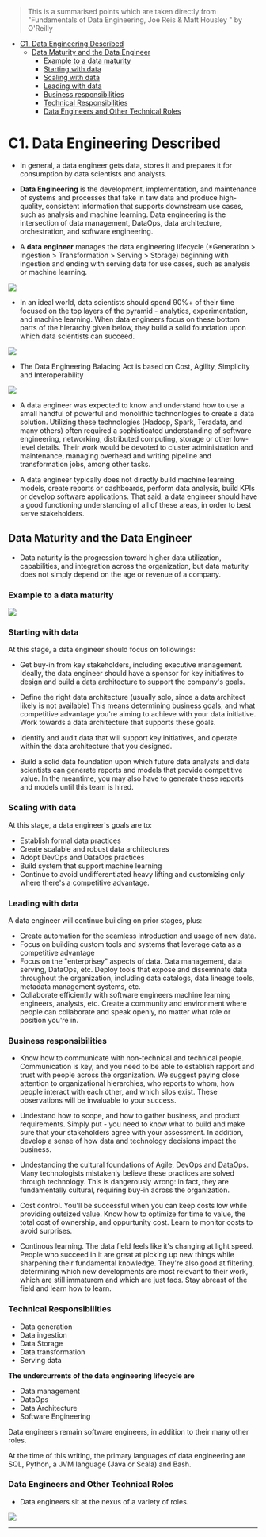> This is a summarised points which are taken directly from "Fundamentals of Data Engineering, Joe Reis & Matt Housley " by O'Reilly

- [C1. Data Engineering Described](#c1-data-engineering-described)
  - [Data Maturity and the Data Engineer](#data-maturity-and-the-data-engineer)
    - [Example to a data maturity](#example-to-a-data-maturity)
    - [Starting with data](#starting-with-data)
    - [Scaling with data](#scaling-with-data)
    - [Leading with data](#leading-with-data)
    - [Business responsibilities](#business-responsibilities)
    - [Technical Responsibilities](#technical-responsibilities)
    - [Data Engineers and Other Technical Roles](#data-engineers-and-other-technical-roles)

# C1. Data Engineering Described

- In general, a data engineer gets data, stores it and prepares it for consumption by data scientists and analysts. 

- **Data Engineering** is the development, implementation, and maintenance of systems and processes that take in taw data and produce high-quality, consistent information that supports downstream use cases, such as analysis and machine learning. Data engineering is the intersection of data management, DataOps, data architecture, orchestration, and software engineering. 
- A **data engineer** manages the data engineering lifecycle (*Generation > Ingestion > Transformation > Serving > Storage) beginning with ingestion and ending with serving data for use cases, such as analysis or machine learning. 

![](./figures/data_engineering_workflow.jpeg)

- In an ideal world, data scientists should spend 90%+ of their time focused on the top layers of the pyramid - analytics, experimentation, and machine learning. When data engineers focus on these bottom parts of the hierarchy given below, they build a solid foundation upon which data scientists can succeed. 

![](figures/data_science_hierarchy.jpeg)


- The Data Engineering Balacing Act is based on Cost, Agility, Simplicity and Interoperability 

![](figures/data_engineering_balancing_act.jpeg)

- A data engineer was expected to know and understand how to use a small handful of powerful and monolithic technonlogies to create a data solution. Utilizing these technologies (Hadoop, Spark, Teradata, and many others) often required a sophisticated understanding of software engineering, networking, distributed computing, storage or other low-level details. Their work would be devoted to cluster administration and maintenance, managing overhead and writing pipeline and transformation jobs, among other tasks.


- A data engineer typically does not directly build machine learning models, create reports or dashboards, perform data analysis, build KPIs or develop software applications. That said, a data engineer should have a good functioning understanding of all of these areas, in order to best serve stakeholders. 


## Data Maturity and the Data Engineer

- Data naturity is the progression toward higher data utilization, capabilities, and integration across the organization, but data maturity does not simply depend on the age or revenue of a company. 


### Example to a data maturity

![](./figures/data_maturity.jpeg)

### Starting with data

At this stage, a data engineer should focus on followings: 

- Get buy-in from key stakeholders, including executive management. Ideally, the data engineer should have a sponsor for key initiatives to design and build a data architecture to support the company's goals.

- Define the right data architecture (usually solo, since a data architect likely is not available) This means determining business goals, and what competitive advantage you're aiming to achieve with your data initiative. Work towards a data architecture that supports these goals. 

- Identify and audit data that will support key initiatives, and operate within the data architecture that you designed.


- Build a solid data foundation upon which future data analysts and data scientists can generate reports and models that provide competitive value. In the meantime, you may also have to generate these reports and models until this team is hired. 


### Scaling with data 

At this stage, a data engineer's  goals are to:

- Establish formal data practices
- Create scalable and robust data architectures
- Adopt DevOps and DataOps practices
- Build system that support machine learning
- Continue to avoid undifferentiated heavy lifting and customizing only where there's a competitive advantage. 


### Leading with data 

A data engineer will continue building on prior stages, plus: 

- Create automation for the seamless introduction and usage of new data.
- Focus on building custom tools and systems that leverage data as a competitive advantage
- Focus on the "enterprisey" aspects of data. Data management, data serving, DataOps, etc. Deploy tools that expose and disseminate data throughout the organization, including data catalogs, data lineage tools, metadata management systems, etc. 
- Collaborate efficiently with software engineers machine learning engineers, analysts, etc. Create a community and environment where people can collaborate and speak openly, no matter what role or position you're in.


### Business responsibilities

- Know how to communicate with non-technical and technical people. 
  Communication is key, and you need to be able to establish rapport and trust with people across the organization. We suggest paying close attention to organizational hierarchies, who reports to whom, how people interact with each other, and which silos exist. These observations will be invaluable to your success. 


- Undestand how to scope, and how to gather business, and product requirements. 
  Simply put - you need to know what to build and make sure that your stakeholders agree with your assessment. In addition, develop a sense of how data and technology decisions impact the business. 


- Undestanding the cultural foundations of Agile, DevOps and DataOps. Many technologists mistakenly believe these practices are solved through technology. This is dangerously wrong: in fact, they are fundamentally cultural, requiring buy-in across the organization.

- Cost control. You'll be successful when you can keep costs low while providing outsized value. Know how to optimize for time to value, the total cost of ownership, and oppurtunity cost. Learn to monitor costs to avoid surprises. 

- Continous learning. The data field feels like it's changing at light speed. People who succeed in it are great at picking up new things while sharpening their fundamental knowledge. They're also good at filtering, determining which new developments are most relevant to their work, which are still immaturem and which are just fads. Stay abreast of the field and learn how to learn.


### Technical Responsibilities


- Data generation 
- Data ingestion 
- Data Storage
- Data transformation
- Serving data

**The undercurrents of the data engineering lifecycle are**

- Data management
- DataOps
- Data Architecture
- Software Engineering

Data engineers remain software engineers, in addition to their many other roles. 

At the time of this writing, the primary languages of data engineering are SQL, Python, a JVM language (Java or Scala) and Bash.

### Data Engineers and Other Technical Roles

- Data engineers sit at the nexus of a variety of roles.

![](./figures/data_engineers_roles.jpeg)

--- 
